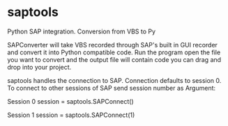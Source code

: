# saptools
Python SAP integration. Conversion from VBS to Py

SAPConverter will take VBS recorded through SAP's built in GUI recorder and convert it into Python compatible code.
Run the program open the file you want to convert and the output file will contain code you can drag and drop into your project.

saptools handles the connection to SAP.
Connection defaults to session 0.
To connect to other sessions of SAP send session number as Argument:

Session 0
session = saptools.SAPConnect()

Session 1
session = saptools.SAPConnect(1)


